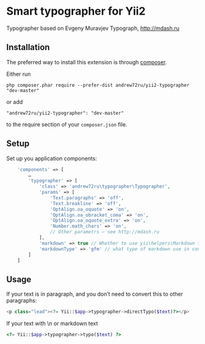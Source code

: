 Smart typographer for Yii2
==========================
Typographer based on Evgeny Muravjev Typograph, http://mdash.ru

Installation
------------

The preferred way to install this extension is through [composer](http://getcomposer.org/download/).

Either run

```
php composer.phar require --prefer-dist andrew72ru/yii2-typographer "dev-master"
```

or add

```
"andrew72ru/yii2-typographer": "dev-master"
```

to the require section of your `composer.json` file.


Setup
-----

Set up you application components:

```php
    'components' => [
        …
        'typographer' => [
            'class' => 'andrew72ru\typographer\Typographer',
            'params' => [
                'Text.paragraphs' => 'off',
                'Text.breakline' => 'off',
                'OptAlign.oa_oquote' => 'on',
                'OptAlign.oa_obracket_coma' => 'on',
                'OptAlign.oa_oquote_extra' => 'on',
                'Number.math_chars' => 'on',
                // Other parametrs – see http://mdash.ru
            ],
            'markdown' => true // Whether to use yii\helpers\Markdown to convert text
            'markdownType' => 'gfm' // what type of markdown use in converter
        ]
    ]
```

Usage
-----

If your text is in paragraph, and you don’t need to convert this to other paragraphs:

```php
<p class="lead"><?= Yii::$app->typographer->directTypo($text)?></p>
```

If your text with \n or markdown text

```php
<?= Yii::$app->typographer->typo($text) ?>
```
